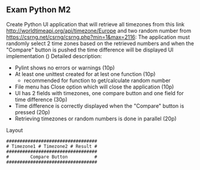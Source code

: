 ## Exam Python M2

Create Python UI application that will retrieve all timezones from this link http://worldtimeapi.org/api/timezone/Europe and two random number from https://csrng.net/csrng/csrng.php?min=1&max=2116:
The application must randomly select 2 time zones based on the retrieved numbers and when the "Compare" button is pushed the time difference will be displayed
UI implementation ()
Detailed description:
  - Pylint shows no errors or warnings (10p)
  - At least one unittest created for at lest one function (10p)
    - recommended for function to get/calculate random number 
  - File menu has Close option which will close the application (10p)
  - UI has 2 fields with timezones, one compare button and one field for time difference (30p)
  - Time difference is correctly displayed when the "Compare" button is pressed (20p)
  - Retrieving timezones or random numbers is done in parallel (20p)

Layout 
```
##################################
# Timezone1 # Timezone2 # Result #
##################################
#        Compare Button          #
##################################
```
